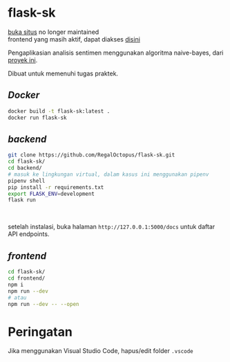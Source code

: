 # flask-sk
[buka situs](https://ghazy-kp.herokuapp.com) no longer maintained
<br/>
frontend yang masih aktif, dapat diakses [disini](https://gzfront.herokuapp.com/)

Pengaplikasian analisis sentimen menggunakan algoritma naive-bayes, dari [proyek ini](https://github.com/RegalOctopus/analisis-sentimen-naive-bayes).

Dibuat untuk memenuhi tugas praktek.
## *Docker*
```bash
docker build -t flask-sk:latest .
docker run flask-sk
```

## *backend*

```bash
git clone https://github.com/RegalOctopus/flask-sk.git
cd flask-sk/
cd backend/
# masuk ke lingkungan virtual, dalam kasus ini menggunakan pipenv
pipenv shell
pip install -r requirements.txt
export FLASK_ENV=development
flask run
```

 <br>

setelah instalasi, buka halaman ```http://127.0.0.1:5000/docs``` untuk daftar API endpoints.

## *frontend*

```bash
cd flask-sk/
cd frontend/
npm i
npm run --dev
# atau
npm run --dev -- --open
```
# Peringatan
Jika menggunakan Visual Studio Code, hapus/edit folder ```.vscode```
